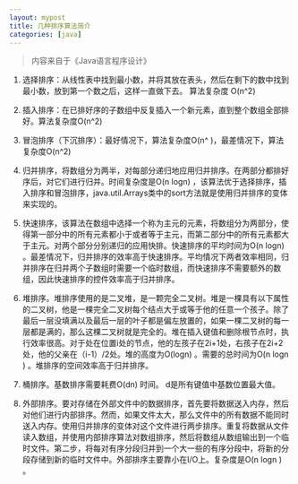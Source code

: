 ```yaml
---
layout: mypost
title: 几种排序算法简介
categories: [java]
---
```


> 内容来自于《Java语言程序设计》


1. 选择排序：从线性表中找到最小数，并将其放在表头，然后在剩下的数中找到最小数，放到第一个数之后，这样一直做下去。 算法复杂度 O(n^2)

2. 插入排序：在已排好序的子数组中反复插入一个新元素，直到整个数组全部排好。算法复杂度O(n^2)

3. 冒泡排序（下沉排序）：最好情况下，算法复杂度O(n^ )，最差情况下，算法复杂度O(n^2)

4. 归并排序，将数组分为两半，对每部分递归地应用归并排序。在两部分都排好序后，对它们进行归并。时间复杂度是O(n log⁡n) ，该算法优于选择排序，插入排序和冒泡排序，java.util.Arrays类中的sort方法就是使用归并排序的变体来实现的。

5. 快速排序，该算法在数组中选择一个称为主元的元素，将数组分为两部分，使得第一部分中的所有元素都小于或者等于主元，而第二部分中的所有元素都大于主元。对两个部分分别递归的应用快排。快速排序的平均时间为O(n log⁡n) 。最差情况下，归并排序的效率高于快速排序。平均情况下两者效率相同，归并排序在归并两个子数组时需要一个临时数组，而快速排序不需要额外的数组，因此快速排序的控件效率高于归并排序。

6. 堆排序。堆排序使用的是二叉堆，是一颗完全二叉树。堆是一棵具有以下属性的二叉树，他是一棵完全二叉树每个结点大于或等于他的任意一个孩子。除了最后一层没填满以及最后一层的叶子都是偏左放置的，如果一棵二叉树的每一层都是满的，那么这棵二叉树就是完全的。堆在插入键值和删除根节点时，执行效率很高。对于处在位置i处的节点，他的左孩子在2i+1处，右孩子在2i+2处，他的父亲在（i-1）/2处。堆的高度为O(log⁡n) 。需要的总时间为O(n log⁡n ) 。堆排序的空间效率高于归并排序。

7. 桶排序。基数排序需要耗费O(d⁡n) 时间。 d是所有键值中基数位置最大值。

8. 外部排序。要对存储在外部文件中的数据排序，首先要将数据送入内存，然后对他们进行内部排序。然而，如果文件太大，那么文件中的所有数据不能同时送入内存。使用归并排序的变体对这个文件进行两步排序。重复将数据从文件读入数组，并使用内部排序算法对数组排序，然后将数组从数组输出到一个临时文件。第二步，将每对有序分段归并到一个大一些的有序分段中，将新的分段存储到新的临时文件中。外部排序主要靠小在I/O上。复杂度是O(n log⁡n ) 。
